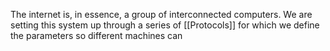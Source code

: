 The internet is, in essence, a group of interconnected computers. We are setting this system up through a series of [[Protocols]] for which we define the parameters so different machines can 
